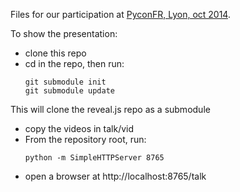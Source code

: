 Files for our participation at [PyconFR, Lyon, oct 2014](http://www.pycon.fr/2014/schedule/presentation/37/).

To show the presentation:

* clone this repo
* cd in the repo, then run:
    ```
    git submodule init
    git submodule update
    ```
This will clone the reveal.js repo as a submodule
* copy the videos in talk/vid
* From the repository root, run:
    ```
    python -m SimpleHTTPServer 8765
    ```
* open a browser at http://localhost:8765/talk
